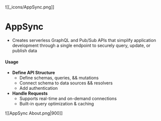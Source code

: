 ![[_icons/AppSync.png]]
# AppSync
- Creates serverless GraphQL and Pub/Sub APIs that simplify application development through a single endpoint to securely query, update, or publish data

#### Usage
- **Define API Structure**
	- Define schemas, queries, && mutations
	- Connect schema to data sources && resolvers
	- Add authentication
- **Handle Requests**
	- Supports real-time and on-demand connections
	- Built-in query optimization & caching


![[AppSync About.png|900]]